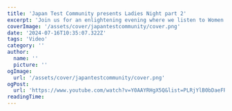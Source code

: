 ```yaml
---
title: 'Japan Test Community presents Ladies Night part 2'
excerpt: 'Join us for an enlightening evening where we listen to Women Tech Leaders and learn about Accessibility.'
coverImage: '/assets/cover/japantestcommunity/cover.png'
date: '2024-07-16T10:35:07.322Z'
tags: 'Video'
category: ''
author:
  name: ''
  picture: ''
ogImage:
  url: '/assets/cover/japantestcommunity/cover.png'
ogPost:
  url: 'https://www.youtube.com/watch?v=Y0AAYRHgX5Q&list=PLRjYlB0bDaeFRThdgo4nX8UVhqov05qUm&index=6'
readingTime:
---
```

